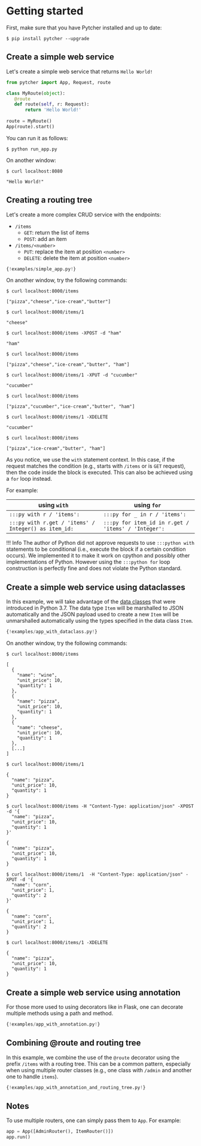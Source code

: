 # Getting started

First, make sure that you have Pytcher installed and up to date:

    $ pip install pytcher --upgrade
    
## Create a simple web service

Let's create a simple web service that returns `Hello World!`

```python
from pytcher import App, Request, route

class MyRoute(object):
   @route
   def route(self, r: Request): 
       return 'Hello World!'
     
route = MyRoute()
App(route).start()
```

You can run it as follows:

    $ python run_app.py
    
On another window:

    $ curl localhost:8080
    
    "Hello World!"
    
## Creating a routing tree

Let's create a more complex CRUD service with the endpoints:

* `/items`
    * `GET`: return the list of items
    * `POST`: add an item
* `/items/<number>`
    * `PUT`: replace the item at position `<number>`
    * `DELETE`: delete the item at position `<number>`

```python
{!examples/simple_app.py!}
```

On another window, try the following commands:

``` tab="GET /items"
$ curl localhost:8000/items

["pizza","cheese","ice-cream","butter"]
```

``` tab="GET /items/1"
$ curl localhost:8000/items/1

"cheese"
```

``` tab="POST /items"
$ curl localhost:8000/items -XPOST -d "ham"

"ham"

$ curl localhost:8000/items

["pizza","cheese","ice-cream","butter", "ham"]
```

``` tab="PUT /items/1"
$ curl localhost:8000/items/1 -XPUT -d "cucumber"

"cucumber"

$ curl localhost:8000/items

["pizza","cucumber","ice-cream","butter", "ham"]
```

``` tab="DELETE /items/1"
$ curl localhost:8000/items/1 -XDELETE

"cucumber"

$ curl localhost:8000/items

["pizza","ice-cream","butter", "ham"]
```
    
As you notice, we use the `with` statement context. In this case, if the request matches the condition (e.g., starts with `/items` or is `GET` request), then the code inside the block is executed. 
This can also be achieved using a `for` loop instead.

For example:

| using `with` |               using `for`                       |
| ----------- | ------------------------------------------------- |
| `:::py with r / 'items':`  | `:::py for _ in r / 'items':`          |
| `:::py with r.get / 'items' / Integer() as item_id:`  | `:::py for item_id in r.get / 'items' / 'Integer':` |

!!! Info
    The author of Python did not approve requests to use `:::python with` statements to be conditional (i.e., execute the block
    if a certain condition occurs). We implemented it to make it work on cpython and possibly other implementations of Python.
    However using the `:::python for` loop construction is perfectly fine and does not violate the Python standard.

## Create a simple web service using dataclasses

In this example, we will take advantage of the [data classes](https://docs.python.org/3/library/dataclasses.html) that were introduced in Python 3.7.
The data type `Item` will be marshalled to JSON automatically and the JSON payload used to create a new `Item` will be unmarshalled automatically using the types specified in the data class `Item`. 

```python
{!examples/app_with_dataclass.py!}
```

On another window, try the following commands:

``` tab="GET /items"
$ curl localhost:8000/items

[
  {
    "name": "wine",
    "unit_price": 10,
    "quantity": 1
  },
  {
    "name": "pizza",
    "unit_price": 10,
    "quantity": 1
  },
  {
    "name": "cheese",
    "unit_price": 10,
    "quantity": 1
  },
  [...]
]  
```

``` tab="GET /items/1"
$ curl localhost:8000/items/1

{
  "name": "pizza",
  "unit_price": 10,
  "quantity": 1
}
```

``` tab="POST /items"
$ curl localhost:8000/items -H "Content-Type: application/json" -XPOST -d '{
  "name": "pizza",
  "unit_price": 10,
  "quantity": 1
}'

{
  "name": "pizza",
  "unit_price": 10,
  "quantity": 1
}
```

``` tab="PUT /items/1"
$ curl localhost:8000/items/1  -H "Content-Type: application/json" -XPUT -d '{
  "name": "corn",
  "unit_price": 1,
  "quantity": 2
}'

{
  "name": "corn",
  "unit_price": 1,
  "quantity": 2
}
```

``` tab="DELETE /items/1"
$ curl localhost:8000/items/1 -XDELETE

{
  "name": "pizza",
  "unit_price": 10,
  "quantity": 1
}
```

## Create a simple web service using annotation

For those more used to using decorators like in Flask, one can decorate multiple methods using a path and method.

```python
{!examples/app_with_annotation.py!}
```

## Combining @route and routing tree

In this example, we combine the use of the `@route` decorator using the prefix `/items` with a routing tree.
This can be a common pattern, especially when using multiple router classes (e.g., one class with `/admin` and another one to handle `items`).

```python
{!examples/app_with_annotation_and_routing_tree.py!}
```

## Notes

To use multiple routers, one can simply pass them to `App`. For example:
```python
app = App([AdminRouter(), ItemRouter()])
app.run()
```
